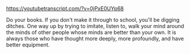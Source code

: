 https://youtubetranscript.com/?v=0jPxE0UYp68

 Do your books. If you don't make it through to school, you'll be digging ditches. One way up by trying to imitate, listen to, walk your mind around the minds of other people whose minds are better than your own. It is always those who have thought more deeply, more profoundly, and have better equipment.